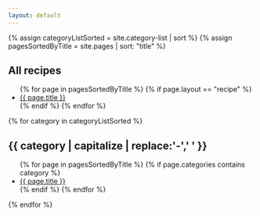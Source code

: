 ```yaml
---
layout: default
---
```

{% assign categoryListSorted = site.category-list | sort %}
{% assign pagesSortedByTitle = site.pages | sort: "title" %}

<!-- List all recipes -->
<h2 id="all-recipes">All recipes</h2>
<ul>
{% for page in pagesSortedByTitle %}
    {% if page.layout == "recipe" %}
        <li><a href="{{ page.url }}">{{ page.title }}</a></li>
    {% endif %}
{% endfor %}
</ul>

<!-- List recipes by category -->
{% for category in categoryListSorted %}
<h2 id="{{ category }}">{{ category | capitalize | replace:'-',' ' }}</h2>
<ul>
    {% for page in pagesSortedByTitle %}
        {% if page.categories contains category %}
            <li><a href="{{ page.url }}">{{ page.title }}</a></li>
        {% endif %}
    {% endfor %}
</ul>
{% endfor %}
